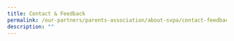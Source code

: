 ```yaml
---
title: Contact & Feedback
permalink: /our-partners/parents-association/about-svpa/contact-feedback
description: ""
---
```


